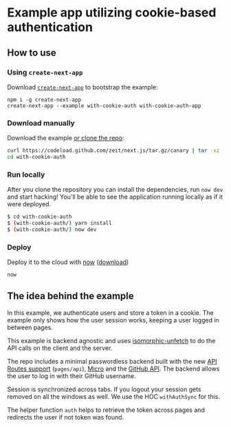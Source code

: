 # Example app utilizing cookie-based authentication

## How to use

### Using `create-next-app`

Download [`create-next-app`](https://github.com/segmentio/create-next-app) to bootstrap the example:

```
npm i -g create-next-app
create-next-app --example with-cookie-auth with-cookie-auth-app
```

### Download manually

Download the example [or clone the repo](https://github.com/zeit/next.js):

```bash
curl https://codeload.github.com/zeit/next.js/tar.gz/canary | tar -xz --strip=2 next.js-canary/examples/with-cookie-auth
cd with-cookie-auth
```

### Run locally

After you clone the repository you can install the dependencies, run `now dev` and start hacking! You'll be able to see the application running locally as if it were deployed.

```bash
$ cd with-cookie-auth
$ (with-cookie-auth/) yarn install
$ (with-cookie-auth/) now dev
```

### Deploy

Deploy it to the cloud with [now](https://zeit.co/now) ([download](https://zeit.co/download))

```bash
now
```

## The idea behind the example

In this example, we authenticate users and store a token in a cookie. The example only shows how the user session works, keeping a user logged in between pages.

This example is backend agnostic and uses [isomorphic-unfetch](https://www.npmjs.com/package/isomorphic-unfetch) to do the API calls on the client and the server.

The repo includes a minimal passwordless backend built with the new [API Routes support](https://github.com/zeit/next.js/pull/7296) (`pages/api`), [Micro](https://www.npmjs.com/package/micro) and the [GitHub API](https://developer.github.com/v3/). The backend allows the user to log in with their GitHub username.

Session is synchronized across tabs. If you logout your session gets removed on all the windows as well. We use the HOC `withAuthSync` for this.

The helper function `auth` helps to retrieve the token across pages and redirects the user if not token was found.
